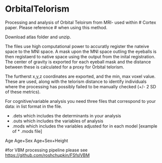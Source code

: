 # OrbitalTelorism
Processing and analysis of Orbital Teloirsm from MRI- used within # Cortex paper. 
Please reference # when using this method. 


Download atlas folder and unzip.

The files use high computational power to accuratly register the nateive space to the MNI space. A mask upon the MNI space outling the eyeballs is then registaerd to native space using the output from the inital registration. 
The center of gravity is exported for each eyeball mask and the distance between these is calculated for a proxy for Orbital telorism. 

The furtherst x,y,z coordinates are exported, and the min, max voxel value. These are used, along with the telorism distance to identify individuals where the processing has possibly failed to be manually checked (+/- 2 SD of these metrics). 

For cognitive/variable analysis you need three files that correspond to your data: in list format in the file.

* .dets
which includes the determinants in your analysis 
* .outs
which includes the variables of analysis
* .mods
which includes the variables adjusted for in each model
[example of * .mods file]

Age
Age+Sex
Age+Sex+Height



#for VBM processing pipeline please see https://github.com/roshchupkin/FSfslVBM





